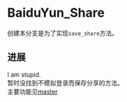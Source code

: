 # BaiduYun_Share
创建本分支是为了实现`save_share`方法。
## 进展
I am stupid.  
暂时没找到不模拟登录而保存分享的方法。  
主要功能见[master](https://github.com/shad0w-walker233/BaiduYun_Share/tree/master)